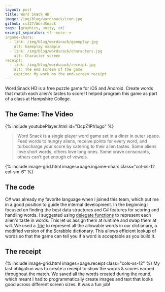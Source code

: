 ```yaml
---
layout: post
title: Word Snack HD
image: /img/blog/wordsnack/icon.jpg
github: cs327/WordSnack
tags: [graphics, unity, c#]
excerpt_separator: <!--more-->
ingame-chars:
  - link: /img/blog/wordsnack/gameplay.jpg
    alt: Gameplay example
  - link: /img/blog/wordsnack/characters.jpg
    alt: Character screen
receipt:
  - link: /img/blog/wordsnack/receipt.jpg
    alt: The end screen of the game
    caption: My work on the end-screen receipt
---
```

Word Snack HD is a free puzzle game for iOS and Android. Create words that match each alien's tastes to score! I helped program this game as part of a class at Hampshire College.

<!--more-->
## The Game: The Video

{% include youtubePlayer.html id="DcpZ1Ph1ugo" %}

> Word Snack is a single player word game set in a diner in outer space. Feed words to hungry aliens, receive points for every word, and turbocharge your score by catering to their alien tastes. Some aliens love short words, others love long ones. Some crave consonants, others can’t get enough of vowels.

{% include image-grid.html images=page.ingame-chars class="col-xs-12 col-sm-6" %}

## The code
C# was already my favorite language when I joined this team, which put me in a good position to guide the internal development. In the beginning I focused on finding the best data structures and C# features for scoring and handling words. I suggested using [delegate functions](http://rbwhitaker.wikidot.com/c-sharp-delegates) to represent each alien's taste in words. This let us assign them at runtime and swap them at will. We used a [Trie](https://en.wikipedia.org/wiki/Trie) to represent all the allowable words in our dictionary, a modified version of the Scrabble dictionary. This allows efficient lookup of words so that the game can tell you if a word is acceptable as you build it.

## The receipt
{% include image-grid.html images=page.receipt class="cols-xs-12" %}
My last obligation was to create a receipt to show the words & scores earned throughout the match. We saved all the words created during the round, which meant I had to programmatically create images and text that looks good across different screen sizes. It was a fun job!

